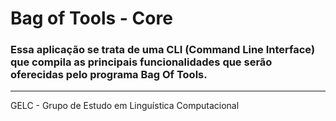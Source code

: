 # Bag of Tools - Core
### Essa aplicação se trata de uma CLI (Command Line Interface) que compila as principais funcionalidades que serão oferecidas pelo programa Bag Of Tools.
---
GELC - Grupo de Estudo em Linguística Computacional
